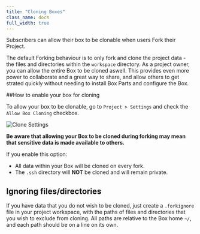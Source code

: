 ```yaml
---
title: "Cloning Boxes"
class_name: docs
full_width: true
---
```


Subscribers can allow their box to be clonable when users Fork their Project.

The default Forking behaviour is to only fork and clone the project data - the files and directories within the `workspace` directory. As a project owner, you can allow the entire Box to be cloned aswell. This provides even more power to collaborate and a great way to share, and allow others to get strated quickly without needing to install Box Parts and configure the Box.

##How to enable your box for cloning

To allow your box to be clonable, go to `Project > Settings` and check the `Allow Box Cloning` checkbox.

![Clone Settings](/img/docs/clone-settings.png)

**Be aware that allowing your Box to be cloned during forking may mean that sensitive data is made available to others.**

If you enable this option:

- All data within your Box will be cloned on every fork.
- The `.ssh` directory will **NOT** be cloned and will remain private.

## Ignoring files/directories

If you have data that you do not wish to be cloned, just create a `.forkignore` file in your project workspace, with the paths of files and directories that you wish to exclude from cloning. All paths are relative to the Box home `~/`, and each path should be on a line on its own.
